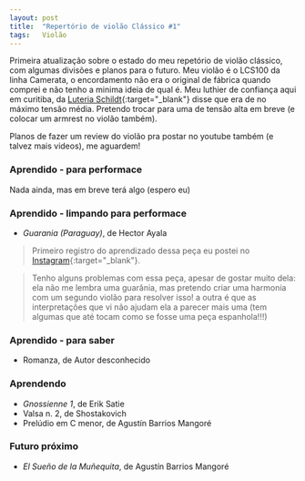 ```yaml
---
layout: post
title:  "Repertório de violão Clássico #1"
tags:   Violão
---
```


Primeira atualização sobre o estado do meu repetório de violão clássico, com algumas divisões e planos para o futuro. Meu violão é o LCS100 da linha Camerata, o encordamento não era o original de fábrica quando comprei e não tenho a minima ideia de qual é. Meu luthier de confiança aqui em curitiba, da [Luteria Schildt](https://www.instagram.com/luthierschildt/){:target="_blank"} disse que era de no máximo tensão média. Pretendo trocar para uma de tensão alta em breve (e colocar um armrest no violão também).

Planos de fazer um review do violão pra postar no youtube também (e talvez mais videos), me aguardem!

### Aprendido - para performace

Nada ainda, mas em breve terá algo (espero eu)

### Aprendido - limpando para performace

- *Guarania (Paraguay)*, de Hector Ayala

> Primeiro registro do aprendizado dessa peça eu postei no [Instagram](https://www.instagram.com/kev.uehara/reel/DBz-htMgs6D/){:target="_blank"}. 

> Tenho alguns problemas com essa peça, apesar de gostar muito dela:  ela não me lembra uma guarânia, mas pretendo criar uma harmonia com um segundo violão para resolver isso! a outra é que as interpretações que vi não ajudam ela a parecer mais uma (tem algumas que até tocam como se fosse uma peça espanhola!!!)

### Aprendido - para saber

- Romanza, de Autor desconhecido

### Aprendendo

- *Gnossienne 1*, de Erik Satie
- Valsa n. 2, de Shostakovich
- Prelúdio em C menor, de Agustín Barrios Mangoré

### Futuro próximo

- *El Sueño de la Muñequita*, de Agustín Barrios Mangoré

